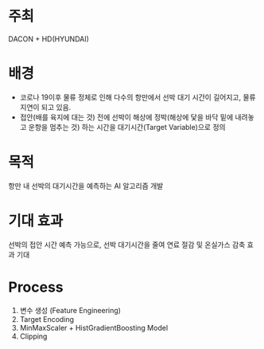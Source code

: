 # 주최
DACON + HD(HYUNDAI)

# 배경
- 코로나 19이후 물류 정체로 인해 다수의 항만에서 선박 대기 시간이 길어지고, 물류 지연이 되고 있음.
- 접안(배를 육지에 대는 것) 전에 선박이 해상에 정박(해상에 닻을 바닥 밑에 내려놓고 운항을 멈추는 것) 하는 시간을 대기시간(Target Variable)으로 정의

# 목적
항만 내 선박의 대기시간을 예측하는 AI 알고리즘 개발

# 기대 효과
선박의 접안 시간 예측 가능으로, 선박 대기시간을 줄여 연료 절감 및 온실가스 감축 효과 기대

# Process

1. 변수 생성 (Feature Engineering)
2. Target Encoding
3. MinMaxScaler + HistGradientBoosting Model
4. Clipping
